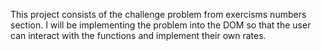 This project consists of the challenge problem from exercisms numbers section. I will be implementing the problem into the DOM so that the user can interact with the functions and implement their own rates.